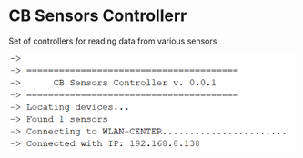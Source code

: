 # CB Sensors Controllerr

Set of controllers for reading data from various sensors
    
![alt text](https://raw.githubusercontent.com/CrisBogucki/iot-sensor-controllers/master/assets/demo.png)

